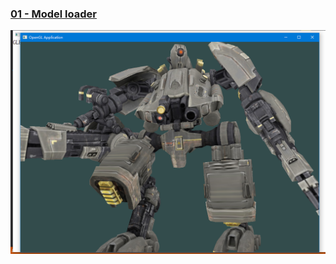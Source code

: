 ### [01 - Model loader](https://github.com/mxiZatoki/OpenGL-Graphics/tree/f7aede2a611c6aa22a9f5f948517abc076766b53)

![image](screenshot/01-ModelLoader.png)

